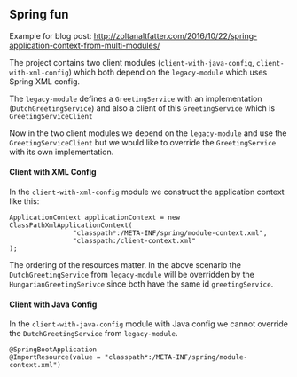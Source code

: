 ## Spring fun

Example for blog post: http://zoltanaltfatter.com/2016/10/22/spring-application-context-from-multi-modules/

The project contains two client modules (`client-with-java-config`, `client-with-xml-config`) which both depend on the  `legacy-module` which uses Spring XML config.

The `legacy-module` defines a `GreetingService` with an implementation (`DutchGreetingService`) and also a client of this `GreetingService` which is `GreetingServiceClient`

Now in the two client modules we depend on the `legacy-module` and use the `GreetingServiceClient` but we would like to override the `GreetingService` with its own implementation. 

#### Client with XML Config

In the `client-with-xml-config` module we construct the application context like this:

```
ApplicationContext applicationContext = new ClassPathXmlApplicationContext(
                "classpath*:/META-INF/spring/module-context.xml",
                "classpath:/client-context.xml"
);
```

The ordering of the resources matter. In the above scenario the `DutchGreetingService` from `legacy-module` will be overridden by the `HungarianGreetingSerivce` since both have the same id `greetingService`.


#### Client with Java Config

In the `client-with-java-config` module with Java config we cannot override the `DutchGreetingService` from `legacy-module`. 
 
```
@SpringBootApplication
@ImportResource(value = "classpath*:/META-INF/spring/module-context.xml")
```
 



 